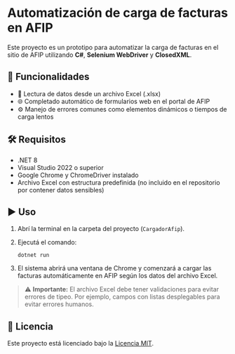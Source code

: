 # Automatización de carga de facturas en AFIP

Este proyecto es un prototipo para automatizar la carga de facturas en el sitio de AFIP utilizando **C#**, **Selenium WebDriver** y **ClosedXML**.

## 🚀 Funcionalidades

- 📄 Lectura de datos desde un archivo Excel (.xlsx)
- 🌐 Completado automático de formularios web en el portal de AFIP
- ⚙️ Manejo de errores comunes como elementos dinámicos o tiempos de carga lentos

## 🛠️ Requisitos

- .NET 8
- Visual Studio 2022 o superior
- Google Chrome y ChromeDriver instalado
- Archivo Excel con estructura predefinida (no incluido en el repositorio por contener datos sensibles)

## ▶️ Uso

1. Abrí la terminal en la carpeta del proyecto (`CargadorAfip`).
2. Ejecutá el comando:

   ```
   dotnet run
   ```

3. El sistema abrirá una ventana de Chrome y comenzará a cargar las facturas automáticamente en AFIP según los datos del archivo Excel.

> ⚠️ **Importante:** El archivo Excel debe tener validaciones para evitar errores de tipeo. Por ejemplo, campos con listas desplegables para evitar errores humanos.



## 📄 Licencia

Este proyecto está licenciado bajo la [Licencia MIT](LICENSE).
